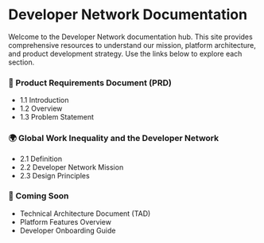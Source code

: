 # Developer Network Documentation

Welcome to the Developer Network documentation hub. This site provides comprehensive resources to understand our mission, platform architecture, and product development strategy. Use the links below to explore each section.

### 📘 Product Requirements Document (PRD)

* 1.1 Introduction
* 1.2 Overview
* 1.3 Problem Statement

### 🌍 Global Work Inequality and the Developer Network

* 2.1 Definition
* 2.2 Developer Network Mission
* 2.3 Design Principles

### 🚀 Coming Soon

* Technical Architecture Document (TAD)
* Platform Features Overview
* Developer Onboarding Guide
